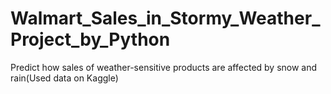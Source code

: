 # Walmart_Sales_in_Stormy_Weather_Project_by_Python
Predict how sales of weather-sensitive products are affected by snow and rain(Used data on Kaggle)
